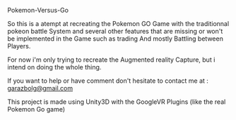 Pokemon-Versus-Go

So this is a atempt at recreating the Pokemon GO Game with the traditionnal pokeon battle System and several other features that are missing or won't be implemented in the Game such as trading And mostly Battling between Players.

For now i'm only trying to recreate the Augmented reality Capture, but i intend on doing the whole thing.

If you want to help or have comment don't hesitate to contact me at : garazbolg@gmail.com


This project is made using Unity3D with the GoogleVR Plugins (like the real Pokemon Go game)